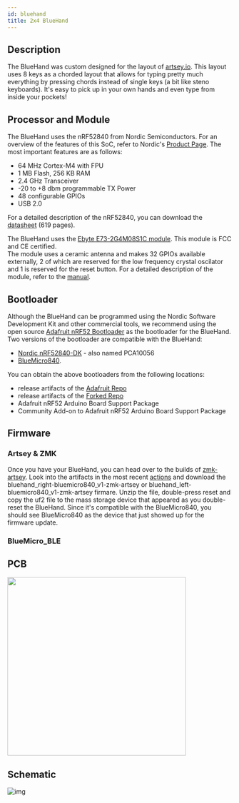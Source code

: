 ```yaml
---
id: bluehand
title: 2x4 BlueHand
---
```


## Description

The BlueHand was custom designed for the layout of [artsey.io](https://www.artsey.io/).  This layout uses 8 keys as a chorded layout that allows for typing pretty much everything by pressing chords instead of single keys (a bit like steno keyboards).
It's easy to pick up in your own hands and even type from inside your pockets!

## Processor and Module

The BlueHand uses the nRF52840 from Nordic Semiconductors. For an overview of the features of this SoC, refer to Nordic's [Product Page](https://www.nordicsemi.com/Products/Low-power-short-range-wireless/nRF52840).  The most important features are as follows:

* 64 MHz Cortex-M4 with FPU
* 1 MB Flash, 256 KB RAM
* 2.4 GHz Transceiver
* -20 to +8 dbm programmable TX Power
* 48 configurable GPIOs
* USB 2.0

For a detailed description of the nRF52840, you can download the [datasheet](https://infocenter.nordicsemi.com/pdf/nRF52840_PS_v1.1.pdf) (619 pages).

The BlueHand uses the [Ebyte E73-2G4M08S1C module](https://s.click.aliexpress.com/e/_dWxR3nN). This module is FCC and CE certified.  
The module uses a ceramic antenna and makes 32 GPIOs available externally, 2 of which are reserved for the low frequency crystal oscilator and 1 is reserved for the reset button.
For a detailed description of the module, refer to the [manual](http://www.ebyte.com/en/downpdf.aspx?id=445).

## Bootloader

Although the BlueHand can be programmed using the Nordic Software Development Kit and other commercial tools, we recommend using the open source [Adafruit nRF52 Bootloader](https://github.com/adafruit/Adafruit_nRF52_Bootloader) as the bootloader for the BlueHand.  Two versions of the bootloader are compatible with the BlueHand:

* [Nordic nRF52840-DK](https://www.nordicsemi.com/Software-and-Tools/Development-Kits/nRF52840-DK) - also named PCA10056
* [BlueMicro840](http://nrf52.jpconstantineau.com/docs/bluemicro840_v1).

You can obtain the above bootloaders from the following locations:

* release artifacts of the [Adafruit Repo](https://github.com/adafruit/Adafruit_nRF52_Bootloader/releases)
* release artifacts of the [Forked Repo](https://github.com/jpconstantineau/Adafruit_nRF52_Bootloader/releases)
* Adafruit nRF52 Arduino Board Support Package
* Community Add-on to Adafruit nRF52 Arduino Board Support Package

## Firmware

### Artsey & ZMK

Once you have your BlueHand, you can head over to the builds of [zmk-artsey](https://github.com/artseyio/zmk-artsey).  Look into the artifacts in the most recent [actions](https://github.com/artseyio/zmk-artsey/actions) and download the bluehand_right-bluemicro840_v1-zmk-artsey or bluehand_left-bluemicro840_v1-zmk-artsey firmare. Unzip the file, double-press reset and copy the uf2 file to the mass storage device that appeared as you double-reset the BlueHand.  Since it's compatible with the BlueMicro840, you should see BlueMicro840 as the device that just showed up for the firmware update.  

### BlueMicro_BLE

## PCB

<img src="http://nrf52.jpconstantineau.com/img/pcb_bluehand_0.1.svg" width="400" /> 


## Schematic

![img](../static/img/schematic_bluehand_0.1.png)